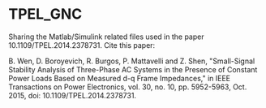# TPEL_GNC

Sharing the Matlab/Simulink related files used in the paper 10.1109/TPEL.2014.2378731. Cite this paper:

B. Wen, D. Boroyevich, R. Burgos, P. Mattavelli and Z. Shen, "Small-Signal Stability Analysis of Three-Phase AC Systems in the Presence of Constant Power Loads Based on Measured d-q Frame Impedances," in IEEE Transactions on Power Electronics, vol. 30, no. 10, pp. 5952-5963, Oct. 2015, doi: 10.1109/TPEL.2014.2378731.
